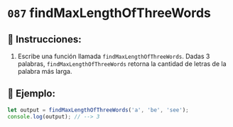 # `087` findMaxLengthOfThreeWords

## 📝 Instrucciones:

1. Escribe una función llamada `findMaxLengthOfThreeWords`. Dadas 3 palabras, `findMaxLengthOfThreeWords` retorna la cantidad de letras de la palabra más larga.

## 📎 Ejemplo:

```js
let output = findMaxLengthOfThreeWords('a', 'be', 'see');
console.log(output); // --> 3
```
